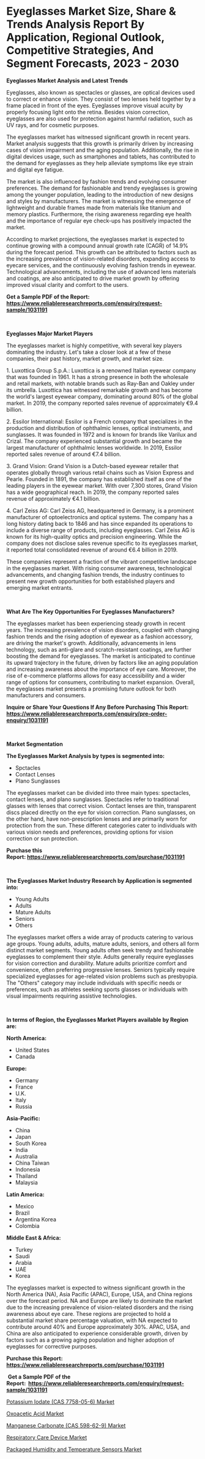 <p><h1>Eyeglasses Market Size, Share & Trends Analysis Report By Application, Regional Outlook, Competitive Strategies, And Segment Forecasts, 2023 - 2030</h1></p><p><strong>Eyeglasses Market Analysis and Latest Trends</strong></p>
<p><p>Eyeglasses, also known as spectacles or glasses, are optical devices used to correct or enhance vision. They consist of two lenses held together by a frame placed in front of the eyes. Eyeglasses improve visual acuity by properly focusing light onto the retina. Besides vision correction, eyeglasses are also used for protection against harmful radiation, such as UV rays, and for cosmetic purposes.</p><p>The eyeglasses market has witnessed significant growth in recent years. Market analysis suggests that this growth is primarily driven by increasing cases of vision impairment and the aging population. Additionally, the rise in digital devices usage, such as smartphones and tablets, has contributed to the demand for eyeglasses as they help alleviate symptoms like eye strain and digital eye fatigue.</p><p>The market is also influenced by fashion trends and evolving consumer preferences. The demand for fashionable and trendy eyeglasses is growing among the younger population, leading to the introduction of new designs and styles by manufacturers. The market is witnessing the emergence of lightweight and durable frames made from materials like titanium and memory plastics. Furthermore, the rising awareness regarding eye health and the importance of regular eye check-ups has positively impacted the market.</p><p>According to market projections, the eyeglasses market is expected to continue growing with a compound annual growth rate (CAGR) of 14.9% during the forecast period. This growth can be attributed to factors such as the increasing prevalence of vision-related disorders, expanding access to eyecare services, and the continuously evolving fashion trends in eyewear. Technological advancements, including the use of advanced lens materials and coatings, are also anticipated to drive market growth by offering improved visual clarity and comfort to the users.</p></p>
<p><strong>Get a Sample PDF of the Report:&nbsp; <a href="https://www.reliableresearchreports.com/enquiry/request-sample/1031191">https://www.reliableresearchreports.com/enquiry/request-sample/1031191</a></strong></p>
<p>&nbsp;</p>
<p><strong>Eyeglasses Major Market Players</strong></p>
<p><p>The eyeglasses market is highly competitive, with several key players dominating the industry. Let's take a closer look at a few of these companies, their past history, market growth, and market size.</p><p>1. Luxottica Group S.p.A.: Luxottica is a renowned Italian eyewear company that was founded in 1961. It has a strong presence in both the wholesale and retail markets, with notable brands such as Ray-Ban and Oakley under its umbrella. Luxottica has witnessed remarkable growth and has become the world's largest eyewear company, dominating around 80% of the global market. In 2019, the company reported sales revenue of approximately €9.4 billion.</p><p>2. Essilor International: Essilor is a French company that specializes in the production and distribution of ophthalmic lenses, optical instruments, and sunglasses. It was founded in 1972 and is known for brands like Varilux and Crizal. The company experienced substantial growth and became the largest manufacturer of ophthalmic lenses worldwide. In 2019, Essilor reported sales revenue of around €7.4 billion.</p><p>3. Grand Vision: Grand Vision is a Dutch-based eyewear retailer that operates globally through various retail chains such as Vision Express and Pearle. Founded in 1891, the company has established itself as one of the leading players in the eyewear market. With over 7,300 stores, Grand Vision has a wide geographical reach. In 2019, the company reported sales revenue of approximately €4.1 billion.</p><p>4. Carl Zeiss AG: Carl Zeiss AG, headquartered in Germany, is a prominent manufacturer of optoelectronics and optical systems. The company has a long history dating back to 1846 and has since expanded its operations to include a diverse range of products, including eyeglasses. Carl Zeiss AG is known for its high-quality optics and precision engineering. While the company does not disclose sales revenue specific to its eyeglasses market, it reported total consolidated revenue of around €6.4 billion in 2019.</p><p>These companies represent a fraction of the vibrant competitive landscape in the eyeglasses market. With rising consumer awareness, technological advancements, and changing fashion trends, the industry continues to present new growth opportunities for both established players and emerging market entrants.</p></p>
<p>&nbsp;</p>
<p><strong>What Are The Key Opportunities For Eyeglasses Manufacturers?</strong></p>
<p><p>The eyeglasses market has been experiencing steady growth in recent years. The increasing prevalence of vision disorders, coupled with changing fashion trends and the rising adoption of eyewear as a fashion accessory, are driving the market's growth. Additionally, advancements in lens technology, such as anti-glare and scratch-resistant coatings, are further boosting the demand for eyeglasses. The market is anticipated to continue its upward trajectory in the future, driven by factors like an aging population and increasing awareness about the importance of eye care. Moreover, the rise of e-commerce platforms allows for easy accessibility and a wider range of options for consumers, contributing to market expansion. Overall, the eyeglasses market presents a promising future outlook for both manufacturers and consumers.</p></p>
<p><strong>Inquire or Share Your Questions If Any Before Purchasing This Report: <a href="https://www.reliableresearchreports.com/enquiry/pre-order-enquiry/1031191">https://www.reliableresearchreports.com/enquiry/pre-order-enquiry/1031191</a></strong></p>
<p>&nbsp;</p>
<p><strong>Market Segmentation</strong></p>
<p><strong>The Eyeglasses Market Analysis by types is segmented into:</strong></p>
<p><ul><li>Spctacles</li><li>Contact Lenses</li><li>Plano Sunglasses</li></ul></p>
<p><p>The eyeglasses market can be divided into three main types: spectacles, contact lenses, and plano sunglasses. Spectacles refer to traditional glasses with lenses that correct vision. Contact lenses are thin, transparent discs placed directly on the eye for vision correction. Plano sunglasses, on the other hand, have non-prescription lenses and are primarily worn for protection from the sun. These different categories cater to individuals with various vision needs and preferences, providing options for vision correction or sun protection.</p></p>
<p><strong>Purchase this Report:&nbsp;<a href="https://www.reliableresearchreports.com/purchase/1031191">https://www.reliableresearchreports.com/purchase/1031191</a></strong></p>
<p>&nbsp;</p>
<p><strong>The Eyeglasses Market Industry Research by Application is segmented into:</strong></p>
<p><ul><li>Young Adults</li><li>Adults</li><li>Mature Adults</li><li>Seniors</li><li>Others</li></ul></p>
<p><p>The eyeglasses market offers a wide array of products catering to various age groups. Young adults, adults, mature adults, seniors, and others all form distinct market segments. Young adults often seek trendy and fashionable eyeglasses to complement their style. Adults generally require eyeglasses for vision correction and durability. Mature adults prioritize comfort and convenience, often preferring progressive lenses. Seniors typically require specialized eyeglasses for age-related vision problems such as presbyopia. The "Others" category may include individuals with specific needs or preferences, such as athletes seeking sports glasses or individuals with visual impairments requiring assistive technologies.</p></p>
<p>&nbsp;</p>
<p><strong>In terms of Region, the Eyeglasses Market Players available by Region are:</strong></p>
<p>
    <p> <strong> North America: </strong>
        <ul>
            <li>United States</li>
            <li>Canada</li>
        </ul>
        </p> 
    <p> <strong> Europe: </strong>
        <ul>
            <li>Germany</li>
            <li>France</li>
            <li>U.K.</li>
            <li>Italy</li>
            <li>Russia</li>
        </ul>
        </p> 
    <p> <strong> Asia-Pacific: </strong>
        <ul>
            <li>China</li>
            <li>Japan</li>
            <li>South Korea</li>
            <li>India</li>
            <li>Australia</li>
            <li>China Taiwan</li>
            <li>Indonesia</li>
            <li>Thailand</li>
            <li>Malaysia</li>
        </ul>
        </p> 
    <p> <strong> Latin America: </strong>
        <ul>
            <li>Mexico</li>
            <li>Brazil</li>
            <li>Argentina Korea</li>
            <li>Colombia</li>
        </ul>
        </p> 
    <p> <strong> Middle East & Africa: </strong>
        <ul>
            <li>Turkey</li>
            <li>Saudi</li>
            <li>Arabia</li>
            <li>UAE</li>
            <li>Korea</li>
        </ul>
    </p>
    </p>
<p><p>The eyeglasses market is expected to witness significant growth in the North America (NA), Asia Pacific (APAC), Europe, USA, and China regions over the forecast period. NA and Europe are likely to dominate the market due to the increasing prevalence of vision-related disorders and the rising awareness about eye care. These regions are projected to hold a substantial market share percentage valuation, with NA expected to contribute around 40% and Europe approximately 30%. APAC, USA, and China are also anticipated to experience considerable growth, driven by factors such as a growing aging population and higher adoption of eyeglasses for corrective purposes.</p></p>
<p><strong>Purchase this Report: <a href="https://www.reliableresearchreports.com/purchase/1031191">https://www.reliableresearchreports.com/purchase/1031191</a></strong></p>
<p>&nbsp;<strong>Get a Sample PDF of the Report:&nbsp;&nbsp;<a href="https://www.reliableresearchreports.com/enquiry/request-sample/1031191">https://www.reliableresearchreports.com/enquiry/request-sample/1031191</a></strong></p>
<p><strong></strong></p>
<p><p><a href="https://issuu.com/reportprime-2/docs/potassium-iodate-cas-7758-05-6-market-size-2030.pp?fr=xKAE9_zU1NQ">Potassium Iodate (CAS 7758-05-6) Market</a></p><p><a href="https://medium.com/@charvi.reportprime/oxoacetic-acid-market-size-growth-forecast-2023-2030-40f36066e5f2">Oxoacetic Acid Market</a></p><p><a href="Your link will appear here after publishing.">Manganese Carbonate (CAS 598-62-9) Market</a></p><p><a href="https://github.com/RoccoManning/Market-Research-Report-List-1/blob/main/respiratory-care-device-market.md">Respiratory Care Device Market</a></p><p><a href="https://www.reportprime.com/packaged-humidity-and-temperature-sensors-r11411">Packaged Humidity and Temperature Sensors Market</a></p></p>